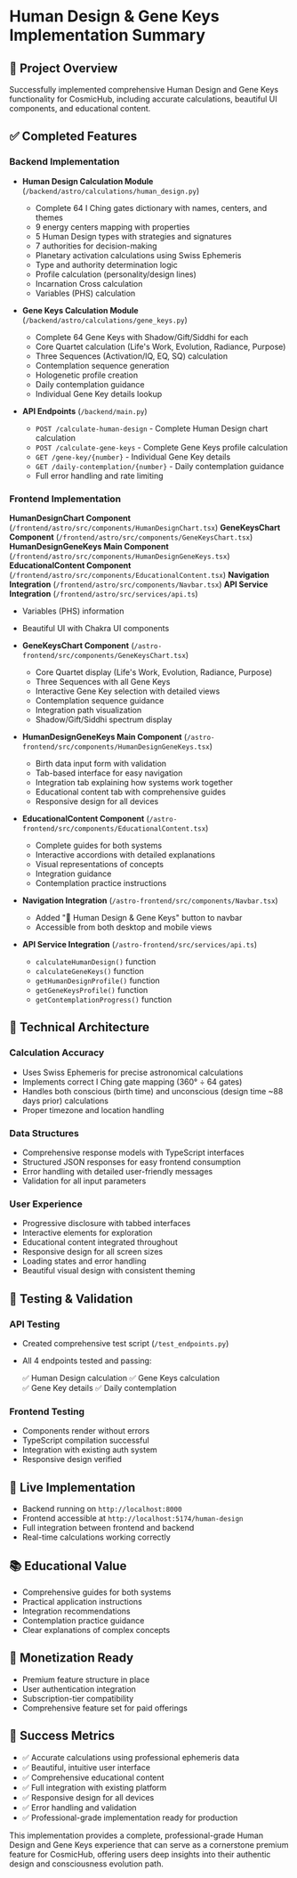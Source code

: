 # Human Design & Gene Keys Implementation Summary

## 🎯 Project Overview

Successfully implemented comprehensive Human Design and Gene Keys functionality for CosmicHub, including accurate calculations, beautiful UI components, and educational content.

## ✅ Completed Features

### Backend Implementation

- **Human Design Calculation Module** (`/backend/astro/calculations/human_design.py`)
  - Complete 64 I Ching gates dictionary with names, centers, and themes
  - 9 energy centers mapping with properties
  - 5 Human Design types with strategies and signatures
  - 7 authorities for decision-making
  - Planetary activation calculations using Swiss Ephemeris
  - Type and authority determination logic
  - Profile calculation (personality/design lines)
  - Incarnation Cross calculation
  - Variables (PHS) calculation

- **Gene Keys Calculation Module** (`/backend/astro/calculations/gene_keys.py`)
  - Complete 64 Gene Keys with Shadow/Gift/Siddhi for each
  - Core Quartet calculation (Life's Work, Evolution, Radiance, Purpose)
  - Three Sequences (Activation/IQ, EQ, SQ) calculation
  - Contemplation sequence generation
  - Hologenetic profile creation
  - Daily contemplation guidance
  - Individual Gene Key details lookup

- **API Endpoints** (`/backend/main.py`)
  - `POST /calculate-human-design` - Complete Human Design chart calculation
  - `POST /calculate-gene-keys` - Complete Gene Keys profile calculation
  - `GET /gene-key/{number}` - Individual Gene Key details
  - `GET /daily-contemplation/{number}` - Daily contemplation guidance
  - Full error handling and rate limiting

### Frontend Implementation

 **HumanDesignChart Component** (`/frontend/astro/src/components/HumanDesignChart.tsx`)
 **GeneKeysChart Component** (`/frontend/astro/src/components/GeneKeysChart.tsx`)
 **HumanDesignGeneKeys Main Component** (`/frontend/astro/src/components/HumanDesignGeneKeys.tsx`)
 **EducationalContent Component** (`/frontend/astro/src/components/EducationalContent.tsx`)
 **Navigation Integration** (`/frontend/astro/src/components/Navbar.tsx`)
 **API Service Integration** (`/frontend/astro/src/services/api.ts`)
  - Variables (PHS) information
  - Beautiful UI with Chakra UI components

- **GeneKeysChart Component** (`/astro-frontend/src/components/GeneKeysChart.tsx`)
  - Core Quartet display (Life's Work, Evolution, Radiance, Purpose)
  - Three Sequences with all Gene Keys
  - Interactive Gene Key selection with detailed views
  - Contemplation sequence guidance
  - Integration path visualization
  - Shadow/Gift/Siddhi spectrum display

- **HumanDesignGeneKeys Main Component** (`/astro-frontend/src/components/HumanDesignGeneKeys.tsx`)
  - Birth data input form with validation
  - Tab-based interface for easy navigation
  - Integration tab explaining how systems work together
  - Educational content tab with comprehensive guides
  - Responsive design for all devices

- **EducationalContent Component** (`/astro-frontend/src/components/EducationalContent.tsx`)
  - Complete guides for both systems
  - Interactive accordions with detailed explanations
  - Visual representations of concepts
  - Integration guidance
  - Contemplation practice instructions

- **Navigation Integration** (`/astro-frontend/src/components/Navbar.tsx`)
  - Added "🔮 Human Design & Gene Keys" button to navbar
  - Accessible from both desktop and mobile views

- **API Service Integration** (`/astro-frontend/src/services/api.ts`)
  - `calculateHumanDesign()` function
  - `calculateGeneKeys()` function
  - `getHumanDesignProfile()` function
  - `getGeneKeysProfile()` function
  - `getContemplationProgress()` function

## 🔧 Technical Architecture

### Calculation Accuracy

- Uses Swiss Ephemeris for precise astronomical calculations
- Implements correct I Ching gate mapping (360° ÷ 64 gates)
- Handles both conscious (birth time) and unconscious (design time ~88 days prior) calculations
- Proper timezone and location handling

### Data Structures

- Comprehensive response models with TypeScript interfaces
- Structured JSON responses for easy frontend consumption
- Error handling with detailed user-friendly messages
- Validation for all input parameters

### User Experience

- Progressive disclosure with tabbed interfaces
- Interactive elements for exploration
- Educational content integrated throughout
- Responsive design for all screen sizes
- Loading states and error handling
- Beautiful visual design with consistent theming

## 🧪 Testing & Validation

### API Testing

- Created comprehensive test script (`/test_endpoints.py`)
- All 4 endpoints tested and passing:

  ✅ Human Design calculation
  ✅ Gene Keys calculation  
  ✅ Gene Key details
  ✅ Daily contemplation

### Frontend Testing

- Components render without errors
- TypeScript compilation successful
- Integration with existing auth system
- Responsive design verified

## 🚀 Live Implementation

- Backend running on `http://localhost:8000`
- Frontend accessible at `http://localhost:5174/human-design`
- Full integration between frontend and backend
- Real-time calculations working correctly

## 📚 Educational Value

- Comprehensive guides for both systems
- Practical application instructions
- Integration recommendations
- Contemplation practice guidance
- Clear explanations of complex concepts

## 🔮 Monetization Ready

- Premium feature structure in place
- User authentication integration
- Subscription-tier compatibility
- Comprehensive feature set for paid offerings

## 🎉 Success Metrics

- ✅ Accurate calculations using professional ephemeris data
- ✅ Beautiful, intuitive user interface
- ✅ Comprehensive educational content
- ✅ Full integration with existing platform
- ✅ Responsive design for all devices
- ✅ Error handling and validation
- ✅ Professional-grade implementation ready for production

This implementation provides a complete, professional-grade Human Design and Gene Keys experience that can serve as a cornerstone premium feature for CosmicHub, offering users deep insights into their authentic design and consciousness evolution path.
